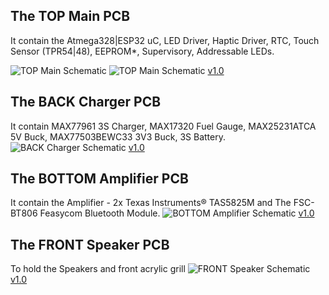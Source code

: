 ## The TOP Main PCB
It contain the Atmega328|ESP32 uC, LED Driver, Haptic Driver, RTC, Touch Sensor (TPR54|48), EEPROM*, Supervisory, Addressable LEDs.

![TOP Main Schematic](../static/img/TOP_Main-1.svg)
![TOP Main Schematic](../static/img/TOP_Main-2.svg)
[v1.0](https://github.com/Mala2/Moudio/blob/main/Hardware/TOP/TOP_Main.pdf)


## The BACK Charger PCB
It contain MAX77961 3S Charger, MAX17320 Fuel Gauge, MAX25231ATCA 5V Buck, MAX77503BEWC33 3V3 Buck, 3S Battery.
![BACK Charger Schematic](../static/img/BACK_Charger.svg)
[v1.0](https://github.com/Mala2/Moudio/blob/main/Hardware/BACK/BACK_Charger.pdf)


## The BOTTOM Amplifier PCB
It contain the Amplifier - 2x Texas Instruments® TAS5825M and The FSC-BT806 Feasycom Bluetooth Module.
![BOTTOM Amplifier Schematic](../static/img/BOTTOM_Amplifier.svg)
[v1.0](https://github.com/Mala2/Moudio/blob/main/Hardware/BOTTOM/BOTTOM_Amplifier.pdf)

## The FRONT Speaker PCB
To hold the Speakers and front acrylic grill
![FRONT Speaker Schematic](../static/img/FRONT_Speaker.svg)
[v1.0](https://github.com/Mala2/Moudio/blob/main/Hardware/FRONT/FRONT_Speaker.pdf)
